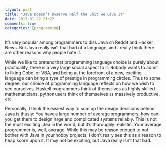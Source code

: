 ```yaml
---
layout: post
title: "Java Doesn’t Deserve Half the Shit we Give It"
date: 2013-01-22 21:22
comments: true
categories: [programming]
---
```


It’s very popular among programmers to diss Java on Reddit and Hacker News. But Java really isn’t that bad of a language, and I really think there are other reasons why people hate it.



While we like to pretend that programming language choice is purely about practicality, there is a very large social aspect to it. Nobody wants to admit to liking Cobol or VBA, and being at the forefront of a new, exciting language can bring a type of prestige in programming circles. Thus to some degree, our choice of programming language reflects on how we wish to see ourselves. Haskell programmers think of themselves as highly skilled mathematicians, python users think of themselves as massively productive, etc.



Personally, I think the easiest way to sum up the design decisions behind Java is thusly: You have a large number of average programmers, how can you get them to design large and complicated systems reliably. This is not the most exciting idea in the world, but it’s thoroughly realistic. Your average programmer is, well, average. While this may be reason enough to not bother with Java in your hobby projects, I don’t really see this as a reason to heap scorn upon it. It may not be exciting, but Java really isn’t that bad.
